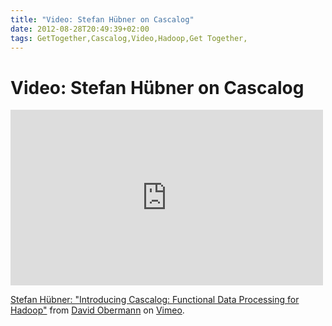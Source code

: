 ```yaml
---
title: "Video: Stefan Hübner on Cascalog"
date: 2012-08-28T20:49:39+02:00
tags: GetTogether,Cascalog,Video,Hadoop,Get Together,
---
```


# Video: Stefan Hübner on Cascalog


<iframe src="http://player.vimeo.com/video/48349618" width="500" height="281" frameborder="0" webkitAllowFullScreen 
mozallowfullscreen allowFullScreen></iframe> <p><a href="http://vimeo.com/48349618">Stefan Hübner: "Introducing 
Cascalog: Functional Data Processing for Hadoop"</a> from <a href="http://vimeo.com/user9580525">David Obermann</a> on 
<a href="http://vimeo.com">Vimeo</a>.</p>

